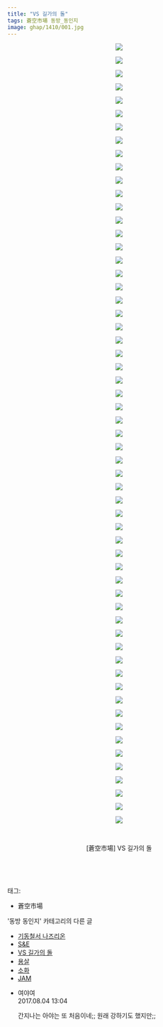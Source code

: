 ```yaml
---
title: "VS 길가의 돌"
tags: 蒼空市場 동방_동인지
image: ghap/1410/001.jpg
---
```

<div class="article">
<p style="text-align: center; clear: none; float: none;"><img src="{{ site.nasurl }}/ghap/1410/001.jpg"/></p>
<p style="text-align: center; clear: none; float: none;"><img src="{{ site.nasurl }}/ghap/1410/002.jpg"/></p>
<p style="text-align: center; clear: none; float: none;"><img src="{{ site.nasurl }}/ghap/1410/003.jpg"/></p>
<p style="text-align: center; clear: none; float: none;"><img src="{{ site.nasurl }}/ghap/1410/004.jpg"/></p>
<p style="text-align: center; clear: none; float: none;"><img src="{{ site.nasurl }}/ghap/1410/005.jpg"/></p>
<p style="text-align: center; clear: none; float: none;"><img src="{{ site.nasurl }}/ghap/1410/006.jpg"/></p>
<p style="text-align: center; clear: none; float: none;"><img src="{{ site.nasurl }}/ghap/1410/007.jpg"/></p>
<p style="text-align: center; clear: none; float: none;"><img src="{{ site.nasurl }}/ghap/1410/008.jpg"/></p>
<p style="text-align: center; clear: none; float: none;"><img src="{{ site.nasurl }}/ghap/1410/009.jpg"/></p>
<p style="text-align: center; clear: none; float: none;"><img src="{{ site.nasurl }}/ghap/1410/010.jpg"/></p>
<p style="text-align: center; clear: none; float: none;"><img src="{{ site.nasurl }}/ghap/1410/011.jpg"/></p>
<p style="text-align: center; clear: none; float: none;"><img src="{{ site.nasurl }}/ghap/1410/012.jpg"/></p>
<p style="text-align: center; clear: none; float: none;"><img src="{{ site.nasurl }}/ghap/1410/013.jpg"/></p>
<p style="text-align: center; clear: none; float: none;"><img src="{{ site.nasurl }}/ghap/1410/014.jpg"/></p>
<p style="text-align: center; clear: none; float: none;"><img src="{{ site.nasurl }}/ghap/1410/015.jpg"/></p>
<p style="text-align: center; clear: none; float: none;"><img src="{{ site.nasurl }}/ghap/1410/016.jpg"/></p>
<p style="text-align: center; clear: none; float: none;"><img src="{{ site.nasurl }}/ghap/1410/017.jpg"/></p>
<p style="text-align: center; clear: none; float: none;"><img src="{{ site.nasurl }}/ghap/1410/018.jpg"/></p>
<p style="text-align: center; clear: none; float: none;"><img src="{{ site.nasurl }}/ghap/1410/019.jpg"/></p>
<p style="text-align: center; clear: none; float: none;"><img src="{{ site.nasurl }}/ghap/1410/020.jpg"/></p>
<p style="text-align: center; clear: none; float: none;"><img src="{{ site.nasurl }}/ghap/1410/021.jpg"/></p>
<p style="text-align: center; clear: none; float: none;"><img src="{{ site.nasurl }}/ghap/1410/022.jpg"/></p>
<p style="text-align: center; clear: none; float: none;"><img src="{{ site.nasurl }}/ghap/1410/023.jpg"/></p>
<p style="text-align: center; clear: none; float: none;"><img src="{{ site.nasurl }}/ghap/1410/024.jpg"/></p>
<p style="text-align: center; clear: none; float: none;"><img src="{{ site.nasurl }}/ghap/1410/025.jpg"/></p>
<p style="text-align: center; clear: none; float: none;"><img src="{{ site.nasurl }}/ghap/1410/026.jpg"/></p>
<p style="text-align: center; clear: none; float: none;"><img src="{{ site.nasurl }}/ghap/1410/027.jpg"/></p>
<p style="text-align: center; clear: none; float: none;"><img src="{{ site.nasurl }}/ghap/1410/028.jpg"/></p>
<p style="text-align: center; clear: none; float: none;"><img src="{{ site.nasurl }}/ghap/1410/029.jpg"/></p>
<p style="text-align: center; clear: none; float: none;"><img src="{{ site.nasurl }}/ghap/1410/030.jpg"/></p>
<p style="text-align: center; clear: none; float: none;"><img src="{{ site.nasurl }}/ghap/1410/031.jpg"/></p>
<p style="text-align: center; clear: none; float: none;"><img src="{{ site.nasurl }}/ghap/1410/032.jpg"/></p>
<p style="text-align: center; clear: none; float: none;"><img src="{{ site.nasurl }}/ghap/1410/033.jpg"/></p>
<p style="text-align: center; clear: none; float: none;"><img src="{{ site.nasurl }}/ghap/1410/034.jpg"/></p>
<p style="text-align: center; clear: none; float: none;"><img src="{{ site.nasurl }}/ghap/1410/035.jpg"/></p>
<p style="text-align: center; clear: none; float: none;"><img src="{{ site.nasurl }}/ghap/1410/036.jpg"/></p>
<p style="text-align: center; clear: none; float: none;"><img src="{{ site.nasurl }}/ghap/1410/037.jpg"/></p>
<p style="text-align: center; clear: none; float: none;"><img src="{{ site.nasurl }}/ghap/1410/038.jpg"/></p>
<p style="text-align: center; clear: none; float: none;"><img src="{{ site.nasurl }}/ghap/1410/039.jpg"/></p>
<p style="text-align: center; clear: none; float: none;"><img src="{{ site.nasurl }}/ghap/1410/040.jpg"/></p>
<p style="text-align: center; clear: none; float: none;"><img src="{{ site.nasurl }}/ghap/1410/041.jpg"/></p>
<p style="text-align: center; clear: none; float: none;"><img src="{{ site.nasurl }}/ghap/1410/042.jpg"/></p>
<p style="text-align: center; clear: none; float: none;"><img src="{{ site.nasurl }}/ghap/1410/043.jpg"/></p>
<p style="text-align: center; clear: none; float: none;"><img src="{{ site.nasurl }}/ghap/1410/044.jpg"/></p>
<p style="text-align: center; clear: none; float: none;"><img src="{{ site.nasurl }}/ghap/1410/045.jpg"/></p>
<p style="text-align: center; clear: none; float: none;"><img src="{{ site.nasurl }}/ghap/1410/046.jpg"/></p>
<p style="text-align: center; clear: none; float: none;"><img src="{{ site.nasurl }}/ghap/1410/047.jpg"/></p>
<p style="text-align: center; clear: none; float: none;"><img src="{{ site.nasurl }}/ghap/1410/048.jpg"/></p>
<p style="text-align: center; clear: none; float: none;"><img src="{{ site.nasurl }}/ghap/1410/049.jpg"/></p>
<p style="text-align: center; clear: none; float: none;"><img src="{{ site.nasurl }}/ghap/1410/050.jpg"/></p>
<p style="text-align: center; clear: none; float: none;"><img src="{{ site.nasurl }}/ghap/1410/051.jpg"/></p>
<p style="text-align: center; clear: none; float: none;"><img src="{{ site.nasurl }}/ghap/1410/052.jpg"/></p>
<p style="text-align: center; clear: none; float: none;"><img src="{{ site.nasurl }}/ghap/1410/053.jpg"/></p>
<p style="text-align: center; clear: none; float: none;"><img src="{{ site.nasurl }}/ghap/1410/054.jpg"/></p>
<p style="text-align: center; clear: none; float: none;"><img src="{{ site.nasurl }}/ghap/1410/055.jpg"/></p>
<p style="text-align: center; clear: none; float: none;"><img src="{{ site.nasurl }}/ghap/1410/056.jpg"/></p>
<p style="text-align: center; clear: none; float: none;"><img src="{{ site.nasurl }}/ghap/1410/057.jpg"/></p>
<p style="text-align: center; clear: none; float: none;"><img src="{{ site.nasurl }}/ghap/1410/058.jpg"/></p>
<p style="text-align: center; clear: none; float: none;"><img src="{{ site.nasurl }}/ghap/1410/059.jpg"/></p>
<p style="text-align: center; clear: none; float: none;"><br/></p>
<p style="text-align: center; clear: none; float: none;">[蒼空市場] VS 길가의 돌</p>
<p style="text-align: center; clear: none; float: none;"><br/></p>
<p><br/></p>
</div><div class="tagTrail">
<p>태그: </p>
<ul>
<li>蒼空市場</li>
</ul>
</div><div class="another">
<p>'동방 동인지' 카테고리의 다른 글</p>
<ul>
<li><a href="/2016-08-08-ghap_1412">기동철서 나즈리온</a></li>
<li><a href="/2016-08-08-ghap_1411">S&amp;E</a></li>
<li><a href="/2016-08-08-ghap_1410">VS 길가의 돌</a></li>
<li><a href="/2016-08-08-ghap_1409">용살</a></li>
<li><a href="/2016-08-08-ghap_1408">소화</a></li>
<li><a href="/2016-08-08-ghap_1407">JAM</a></li>
</ul>
</div><div class="cb_module cb_fluid">
<div class="cb_wrt cb_profile">
<div class="comment">
<ul>
<li class="cb_thumb_off" id="comment15051804">
<div class="cb_comment_area">
<div class="cb_info_area">
<div class="cb_section">
<span class="cb_nick_name">여야여</span>
</div>
<div class="cb_section">
<span class="cb_date">2017.08.04 13:04 </span>
</div>
</div>
<div class="cb_dsc_comment">
<p class="cb_dsc">
											간지나는 아야는 또 처음이네;; 원래 강하기도 했지만;;
										</p>
</div>
</div></li>
</ul>
</div>
</div><!-- commentList close -->
</div>